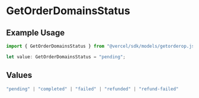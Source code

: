 # GetOrderDomainsStatus

## Example Usage

```typescript
import { GetOrderDomainsStatus } from "@vercel/sdk/models/getorderop.js";

let value: GetOrderDomainsStatus = "pending";
```

## Values

```typescript
"pending" | "completed" | "failed" | "refunded" | "refund-failed"
```